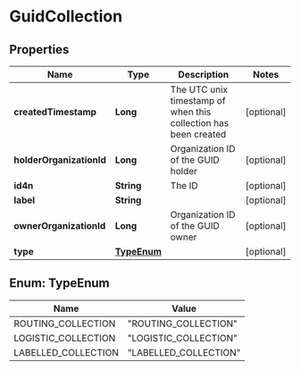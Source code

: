 
# GuidCollection

## Properties
Name | Type | Description | Notes
------------ | ------------- | ------------- | -------------
**createdTimestamp** | **Long** | The UTC unix timestamp of when this collection has been created |  [optional]
**holderOrganizationId** | **Long** | Organization ID of the GUID holder |  [optional]
**id4n** | **String** | The ID |  [optional]
**label** | **String** |  |  [optional]
**ownerOrganizationId** | **Long** | Organization ID of the GUID owner |  [optional]
**type** | [**TypeEnum**](#TypeEnum) |  |  [optional]


<a name="TypeEnum"></a>
## Enum: TypeEnum
Name | Value
---- | -----
ROUTING_COLLECTION | &quot;ROUTING_COLLECTION&quot;
LOGISTIC_COLLECTION | &quot;LOGISTIC_COLLECTION&quot;
LABELLED_COLLECTION | &quot;LABELLED_COLLECTION&quot;



